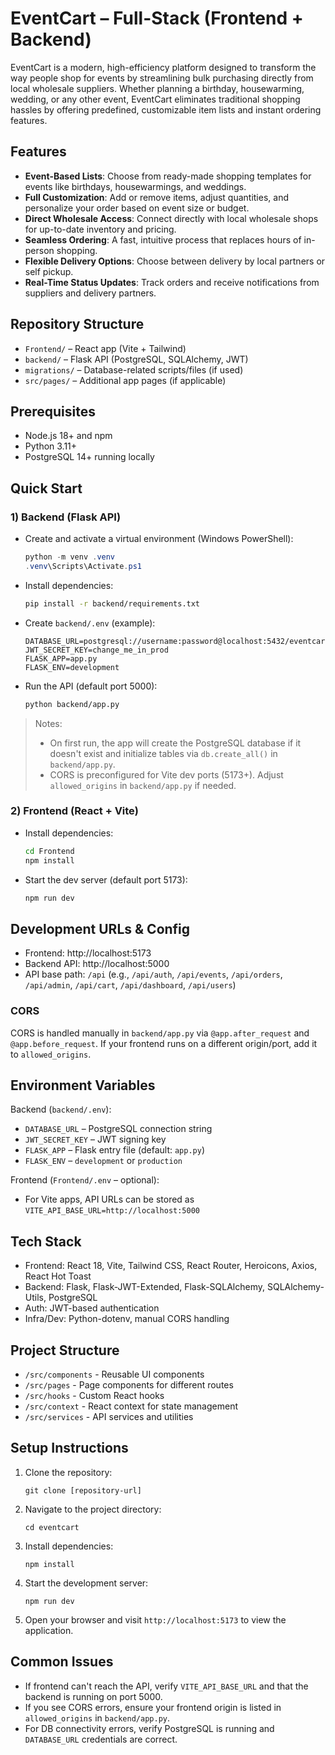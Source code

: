 # EventCart – Full-Stack (Frontend + Backend)

EventCart is a modern, high-efficiency platform designed to transform the way people shop for events by streamlining bulk purchasing directly from local wholesale suppliers. Whether planning a birthday, housewarming, wedding, or any other event, EventCart eliminates traditional shopping hassles by offering predefined, customizable item lists and instant ordering features.

## Features

- **Event-Based Lists**: Choose from ready-made shopping templates for events like birthdays, housewarmings, and weddings.
- **Full Customization**: Add or remove items, adjust quantities, and personalize your order based on event size or budget.
- **Direct Wholesale Access**: Connect directly with local wholesale shops for up-to-date inventory and pricing.
- **Seamless Ordering**: A fast, intuitive process that replaces hours of in-person shopping.
- **Flexible Delivery Options**: Choose between delivery by local partners or self pickup.
- **Real-Time Status Updates**: Track orders and receive notifications from suppliers and delivery partners.

## Repository Structure

- `Frontend/` – React app (Vite + Tailwind)
- `backend/` – Flask API (PostgreSQL, SQLAlchemy, JWT)
- `migrations/` – Database-related scripts/files (if used)
- `src/pages/` – Additional app pages (if applicable)

## Prerequisites

- Node.js 18+ and npm
- Python 3.11+
- PostgreSQL 14+ running locally

## Quick Start

### 1) Backend (Flask API)

- Create and activate a virtual environment (Windows PowerShell):

  ```powershell
  python -m venv .venv
  .venv\Scripts\Activate.ps1
  ```

- Install dependencies:

  ```bash
  pip install -r backend/requirements.txt
  ```

- Create `backend/.env` (example):

  ```env
  DATABASE_URL=postgresql://username:password@localhost:5432/eventcartdb
  JWT_SECRET_KEY=change_me_in_prod
  FLASK_APP=app.py
  FLASK_ENV=development
  ```

- Run the API (default port 5000):

  ```bash
  python backend/app.py
  ```

> Notes:
> - On first run, the app will create the PostgreSQL database if it doesn't exist and initialize tables via `db.create_all()` in `backend/app.py`.
> - CORS is preconfigured for Vite dev ports (5173+). Adjust `allowed_origins` in `backend/app.py` if needed.

### 2) Frontend (React + Vite)

- Install dependencies:

  ```bash
  cd Frontend
  npm install
  ```

- Start the dev server (default port 5173):

  ```bash
  npm run dev
  ```

## Development URLs & Config

- Frontend: http://localhost:5173
- Backend API: http://localhost:5000
- API base path: `/api` (e.g., `/api/auth`, `/api/events`, `/api/orders`, `/api/admin`, `/api/cart`, `/api/dashboard`, `/api/users`)

### CORS

CORS is handled manually in `backend/app.py` via `@app.after_request` and `@app.before_request`. If your frontend runs on a different origin/port, add it to `allowed_origins`.

## Environment Variables

Backend (`backend/.env`):

- `DATABASE_URL` – PostgreSQL connection string
- `JWT_SECRET_KEY` – JWT signing key
- `FLASK_APP` – Flask entry file (default: `app.py`)
- `FLASK_ENV` – `development` or `production`

Frontend (`Frontend/.env` – optional):

- For Vite apps, API URLs can be stored as `VITE_API_BASE_URL=http://localhost:5000`

## Tech Stack

- Frontend: React 18, Vite, Tailwind CSS, React Router, Heroicons, Axios, React Hot Toast
- Backend: Flask, Flask-JWT-Extended, Flask-SQLAlchemy, SQLAlchemy-Utils, PostgreSQL
- Auth: JWT-based authentication
- Infra/Dev: Python-dotenv, manual CORS handling

## Project Structure

- `/src/components` - Reusable UI components
- `/src/pages` - Page components for different routes
- `/src/hooks` - Custom React hooks
- `/src/context` - React context for state management
- `/src/services` - API services and utilities

## Setup Instructions

1. Clone the repository:

   ```
   git clone [repository-url]
   ```

2. Navigate to the project directory:

   ```
   cd eventcart
   ```

3. Install dependencies:

   ```
   npm install
   ```

4. Start the development server:

   ```
   npm run dev
   ```

5. Open your browser and visit `http://localhost:5173` to view the application.

## Common Issues

- If frontend can't reach the API, verify `VITE_API_BASE_URL` and that the backend is running on port 5000.
- If you see CORS errors, ensure your frontend origin is listed in `allowed_origins` in `backend/app.py`.
- For DB connectivity errors, verify PostgreSQL is running and `DATABASE_URL` credentials are correct.

